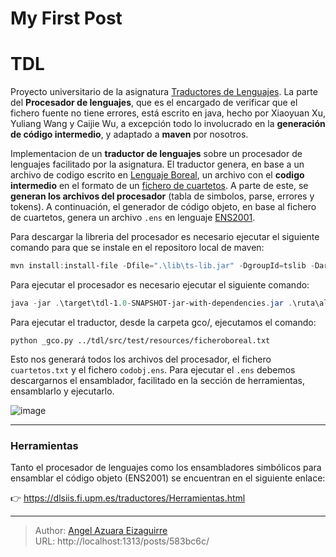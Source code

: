 # My First Post


<!--more-->

# TDL

Proyecto universitario de la asignatura [Traductores de Lenguajes](https://dlsiis.fi.upm.es/traductores/index.html). La parte del **Procesador de lenguajes**, que es el encargado de verificar que el fichero fuente no tiene errores, está escrito en java, hecho por Xiaoyuan Xu, Yuliang Wang y Caijie Wu, a excepción todo lo involucrado en la **generación de código intermedio**, y adaptado a **maven** por nosotros.

Implementacion de un **traductor de lenguajes** sobre un procesador de lenguajes facilitado por la asignatura. El traductor genera, en base a un archivo de codigo escrito en [Lenguaje Boreal](https://dlsiis.fi.upm.es/traductores/IntroBoreal.html), un archivo con el **codigo intermedio** en el formato de un [fichero de cuartetos](https://dlsiis.fi.upm.es/traductores/Documentos/formato_fichero_cuartetos.pdf). A parte de este, se **generan los archivos del procesador** (tabla de simbolos, parse, errores y tokens). A continuación, el generador de código objeto, en base al fichero de cuartetos, genera un archivo `.ens` en lenguaje [ENS2001](https://dlsiis.fi.upm.es/traductores/Documentos/ENS2001.pdf).


Para descargar la libreria del procesador es necesario ejecutar el siguiente comando para que se instale en el repositoro local de maven:

```powershell
mvn install:install-file -Dfile=".\lib\ts-lib.jar" -DgroupId=tslib -DartifactId=ts-lib -Dversion="1.0" -Dpackaging=jar
```


Para ejecutar el procesador es necesario ejecutar el siguiente comando:

```powershell
java -jar .\target\tdl-1.0-SNAPSHOT-jar-with-dependencies.jar .\ruta\al\ficheroBoreal.txt
```


Para ejecutar el traductor, desde la carpeta gco/, ejecutamos el comando:

```shell
python _gco.py ../tdl/src/test/resources/ficheroboreal.txt
```

Esto nos generará todos los archivos del procesador, el fichero `cuartetos.txt` y el fichero `codobj.ens`. Para ejecutar el `.ens` debemos descargarnos el ensamblador, facilitado en la sección de herramientas, ensamblarlo y ejecutarlo.

![image](https://github.com/user-attachments/assets/fd1847b4-8939-49d7-a02b-44e4a0d7d814)


---

### Herramientas

Tanto el procesador de lenguajes como los ensambladores simbólicos para ensamblar el código objeto (ENS2001) se encuentran en el siguiente enlace:

👉 https://dlsiis.fi.upm.es/traductores/Herramientas.html

---

> Author: [Angel Azuara Eizaguirre](https://www.linkedin.com/in/angel-azuara/)  
> URL: http://localhost:1313/posts/583bc6c/  

